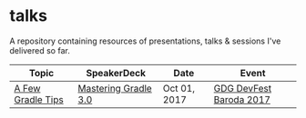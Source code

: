 # talks
A repository containing resources of presentations, talks &amp; sessions I've delivered so far.

| Topic | SpeakerDeck | Date | Event |
|-------|-------------|------|-------|
| [A Few Gradle Tips](https://github.com/SnehPandya18/talks/blob/master/A%20few%20Gradle%20tips%20%5BGradle%203.0%5D%5BGDG%20DevFest%20Baroda%202017%5D.pdf) | [Mastering Gradle 3.0](https://speakerdeck.com/snehpandya18/mastering-gradle-3) | Oct 01, 2017 | [GDG DevFest Baroda 2017](https://devfest.gdgbaroda.com/) |
